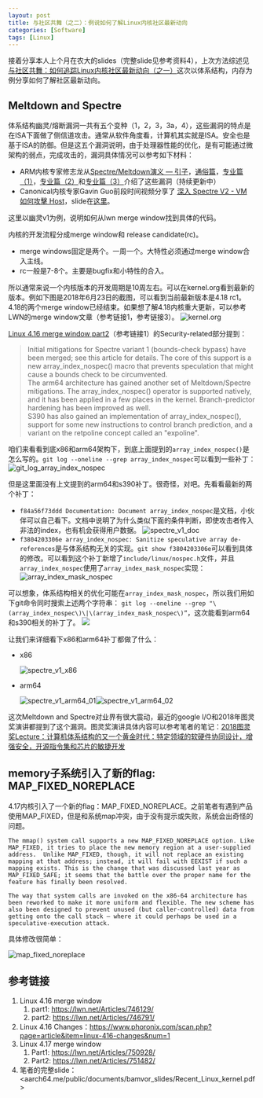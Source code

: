 ```yaml
---
layout: post
title: 与社区共舞（之二）：例说如何了解Linux内核社区最新动向
categories: [Software]
tags: [Linux]
---
```


接着分享本人上个月在农大的slides（完整slide见参考资料4），上次方法综述见[与社区共舞：如何追踪Linux内核社区最新动向（之一）](https://mp.weixin.qq.com/s?__biz=MzI5MzcwODYxMQ==&mid=2247483776&idx=1&sn=cfcd68120e95b3189b80e99f766bb6a4&chksm=ec6cb7acdb1b3eba24e78e672fce1ec48fc74fb138cdc4ccd5f8b85359ba61e7083e4581877b#rd)这次以体系结构，内存为例分享如何了解社区最新动向。

## Meltdown and Spectre
体系结构幽灵/熔断漏洞一共有五个变种（1，2，3，3a，4），这些漏洞的特点是在ISA下面做了侧信道攻击。通常从软件角度看，计算机其实就是ISA。安全也是基于ISA的防御。但是这五个漏洞说明，由于处理器性能的优化，是有可能通过微架构的弱点，完成攻击的，漏洞具体情况可以参考如下材料：
* ARM内核专家修志龙从[Spectre/Meltdown演义 — 引子](https://mp.weixin.qq.com/s/CQC5uQrlluEpY36OV5-Mkw)，[通俗篇](https://mp.weixin.qq.com/s/ZTsCUHINDN1oGSg1u8QswQ)，[专业篇（1）](https://mp.weixin.qq.com/s/Iv4X4ZFeeM3nupx3BgseqA)，[专业篇（2）](https://mp.weixin.qq.com/s/VZrIBDbf9XqnEVTdV_AzOA)和[专业篇（3）](https://mp.weixin.qq.com/s/GsaVarmBca0qjFGAVQl_TA)介绍了这些漏洞（持续更新中）
* Canonical内核专家Gavin Guo前段时间视频分享了 [深入 Spectre V2 - VM 如何攻擊 Host](https://v.qq.com/x/page/a0691lzsc04.html)，slide在[这里](https://schd.ws/hosted_files/lc32018/da/Spectre%28v1%20v2%20v4%29%20V.S.%20Meltdown%28v3%29.pdf)。

这里以幽灵v1为例，说明如何从lwn merge window找到具体的代码。

内核的开发流程分成merge window和 release candidate(rc)。
* merge windows固定是两个。一周一个。大特性必须通过merge window合入主线。
* rc一般是7-8个。主要是bugfix和小特性的合入。

所以通常来说一个内核版本的开发周期是10周左右。可以在kernel.org看到最新的版本。例如下图是2018年6月23日的截图，可以看到当前最新版本是4.18 rc1。4.18的两个merge window已经结束。如果想了解4.18内核重大更新，可以参考LWN的merge window文章（参考链接1，参考链接3）。
![kernel.org](http://opuclx9sq.bkt.clouddn.com/2018-06-23-142052.png)

[Linux 4.16 merge window part2](https://lwn.net/Articles/746791/)（参考链接1）的Security-related部分提到：
> Initial mitigations for Spectre variant 1 (bounds-check bypass) have been merged; see this article for details. The core of this support is a new array_index_nospec() macro that prevents speculation that might cause a bounds check to be circumvented.  
> The arm64 architecture has gained another set of Meltdown/Spectre mitigations. The array_index_nospec() operator is supported natively, and it has been applied in a few places in the kernel. Branch-predictor hardening has been improved as well.  
> S390 has also gained an implementation of array_index_nospec(), support for some new instructions to control branch prediction, and a variant on the retpoline concept called an "expoline".  

咱们来看看到底x86和arm64架构下，到底上面提到的`array_index_nospec()`是怎么写的。`git log --oneline --grep array_index_nospec`可以看到一些补丁：
![git_log_array_index_nospec](http://opuclx9sq.bkt.clouddn.com/2018-06-23-142201.png)

但是这里面没有上文提到的arm64和s390补丁。很奇怪，对吧。先看看最新的两个补丁：

* `f84a56f73ddd Documentation: Document array_index_nospec`是文档，小伙伴可以自己看下。文档中说明了为什么类似下面的条件判断，即使攻击者传入非法的index，也有机会获得用户数据。
  ![spectre_v1_doc](http://opuclx9sq.bkt.clouddn.com/2018-06-23-142603.jpg)
* `f3804203306e array_index_nospec: Sanitize speculative array de-references`是与体系结构无关的实现。`git show f3804203306e`可以看到具体的修改。可以看到这个补丁新增了`include/linux/nospec.h`文件，并且`array_index_nospec`使用了`array_index_mask_nospec`实现：![array_index_mask_nospec](http://opuclx9sq.bkt.clouddn.com/2018-06-23-142535.png)

可以想象，体系结构相关的优化可能在`array_index_mask_nospec`，所以我们用如下git命令同时搜索上述两个字符串：
`git log --oneline --grep "\(array_index_nospec\)\|\(array_index_mask_nospec\)”`，这次能看到arm64和s390相关的补丁了。
![](recent-kernel-update/8339E377-D82C-4BDD-AFDA-FF3C7C646766.png)

让我们来详细看下x86和arm64补丁都做了什么：
* x86

  ![spectre_v1_x86](http://opuclx9sq.bkt.clouddn.com/2018-06-23-142500.jpg)

* arm64

  ![spectre_v1_arm64_01](http://opuclx9sq.bkt.clouddn.com/2018-06-23-142344.jpg)![spectre_v1_arm64_02](http://opuclx9sq.bkt.clouddn.com/2018-06-23-142355.jpg)



这次Meltdown and Spectre对业界有很大震动，最近的google I/O和2018年图灵奖演讲都提到了这个漏洞。图灵奖演讲具体内容可以参考笔者的笔记：[2018图灵奖Lecture：计算机体系结构的又一个黄金时代：特定领域的软硬件协同设计，增强安全，开源指令集和芯片的敏捷开发](https://mp.weixin.qq.com/s/D52QGaBlE6sRglP1Rt9KcA)

## memory子系统引入了新的flag: MAP_FIXED_NOREPLACE
4.17内核引入了一个新的flag：MAP_FIXED_NOREPLACE。之前笔者有遇到产品使用MAP_FIXED，但是和系统map冲突，由于没有提示或失败，系统会出奇怪的问题。
```
The mmap() system call supports a new MAP_FIXED_NOREPLACE option. Like MAP_FIXED, it tries to place the new memory region at a user-supplied address.  Unlike MAP_FIXED, though, it will not replace an existing mapping at that address; instead, it will fail with EEXIST if such a mapping exists. This is the change that was discussed last year as MAP_FIXED_SAFE; it seems that the battle over the proper name for the feature has finally been resolved.
```

```
The way that system calls are invoked on the x86-64 architecture has been reworked to make it more uniform and flexible. The new scheme has also been designed to prevent unused (but caller-controlled) data from getting onto the call stack — where it could perhaps be used in a speculative-execution attack.
```

具体修改很简单：

![map_fixed_noreplace](http://opuclx9sq.bkt.clouddn.com/2018-06-23-142257.jpg)

## 参考链接
1. Linux 4.16 merge window
	1. part1: <https://lwn.net/Articles/746129/>
	2. part2: <https://lwn.net/Articles/746791/>
2. Linux 4.16 Changes：<https://www.phoronix.com/scan.php?page=article&item=linux-416-changes&num=1>
3. Linux 4.17 merge window
	1. Part1: <https://lwn.net/Articles/750928/>
	2. Part2: <https://lwn.net/Articles/751482/>
4. 笔者的完整slide：<aarch64.me/public/documents/bamvor_slides/Recent_Linux_kernel.pdf>
